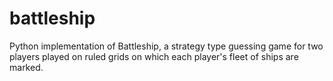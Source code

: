 # battleship
Python implementation of Battleship, a strategy type guessing game for two players played on ruled grids on which each player's fleet of ships are marked.
